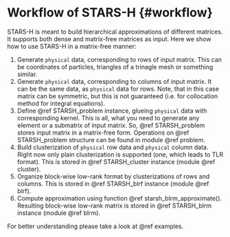 Workflow of STARS-H {#workflow}
===================

STARS-H is meant to build hierarchical approximations of different matrices. It
supports both dense and matrix-free matrices as input. Here we show how to use
STARS-H in a matrix-free manner:

1.  Generate `physical` data, corresponding to rows of input matrix. This can
    be coordinates of particles, triangles of a trinagle mesh or something
    similar.
2.  Generate `physical` data, corresponding to columns of input matrix. It can
    be the same data, as `physical` data for rows. Note, that in this case
    matrix can be symmetric, but this is not guaranteed (i.e. for collocation
    method for integral equations).
3.  Define @ref STARSH\_problem instance, glueing `physical` data with
    corresponding kernel. This is all, what you need to generate any element or
    a submatrix of input matrix. So, @ref STARSH\_problem stores input matrix
    in a matrix-free form. Operations on @ref STARSH\_problem structure can be
    found in module @ref problem.
4.  Build clusterization of `physical` row data and `physical` column data.
    Right now only plain clusterization is supported (one, which leads to TLR
    format). This is stored in @ref STARSH\_cluster instance (module @ref
    cluster).
5.  Organize block-wise low-rank format by clusterizations of rows and columns.
    This is stored in @ref STARSH\_blrf instance (module @ref blrf).
6.  Compute approximation using function @ref starsh\_blrm\_approximate().
    Resulting block-wise low-rank matrix is stored in @ref STARSH\_blrm
    instance (module @ref blrm).

For better understanding please take a look at @ref examples.
